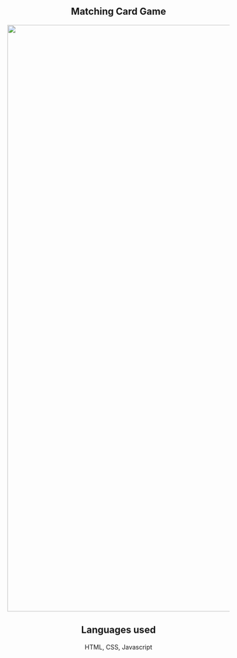 <section>
  <h1 align="center">Matching Card Game</h1>
<p align="center">
 
</p>

<section align="center">
 <img width="1331" alt="Screen Shot 2022-06-02 at 11 57 34 PM" src="https://user-images.githubusercontent.com/102041426/172070642-07a23875-545e-439e-956b-65a9eb265be6.png">

</section>


</section>

<h2 align="center"> Languages used</h2>
<p align="center"> HTML, CSS, Javascript  </p>
